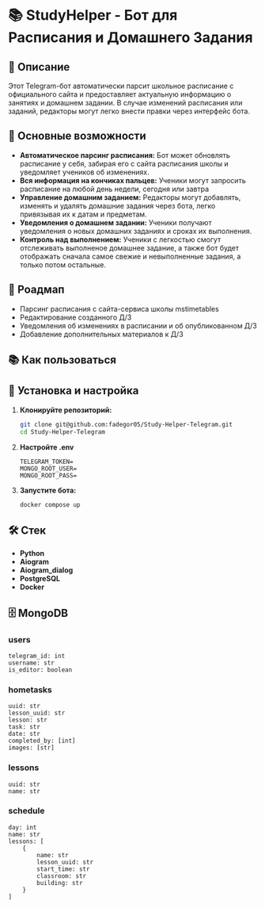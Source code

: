 # 📚 StudyHelper - Бот для Расписания и Домашнего Задания

## 📜 Описание

Этот Telegram-бот автоматически парсит школьное расписание с официального сайта и предоставляет актуальную информацию о занятиях и домашнем задании. В случае изменений расписания или заданий, редакторы могут легко внести правки через интерфейс бота.

## 🎯 Основные возможности

- **Автоматическое парсинг расписания:** Бот может обновлять расписание у себя, забирая его с сайта расписания школы и уведомляет учеников об изменениях.
- **Вся информация на кончиках пальцев:** Ученики могут запросить расписание на любой день недели, сегодня или завтра
- **Управление домашним заданием:** Редакторы могут добавлять, изменять и удалять домашние задания через бота, легко привязывая их к датам и предметам.
- **Уведомления о домашнем задании:** Ученики получают уведомления о новых домашних заданиях и сроках их выполнения.
- **Контроль над выполнением:** Ученики с легкостью смогут отслеживать выполненое домашнее задание, а также бот будет отображать сначала самое свежие и невыполненные задания, а только потом остальные.

## 🚚 Роадмап

- Парсинг расписания с сайта-сервиса школы mstimetables
- Редактирование созданного Д/З
- Уведомления об изменениях в расписании и об опубликованном Д/З
- Добавление дополнительных материалов к Д/З

## 📚 Как пользоваться

## 🚀 Установка и настройка

1. **Клонируйте репозиторий:**

   ```bash
   git clone git@github.com:fadegor05/Study-Helper-Telegram.git
   cd Study-Helper-Telegram
   ```

2. **Настройте .env**

   ```env
   TELEGRAM_TOKEN=
   MONGO_ROOT_USER=
   MONGO_ROOT_PASS=
   ```

3. **Запустите бота:**

   ```bash
   docker compose up
   ```

## 🛠 Стек

- **Python**
- **Aiogram**
- **Aiogram_dialog**
- **PostgreSQL**
- **Docker**

## 🗄️ MongoDB

### users

```
telegram_id: int
username: str
is_editor: boolean
```

### hometasks

```
uuid: str
lesson_uuid: str
lesson: str
task: str
date: str
completed_by: [int]
images: [str]
```

### lessons

```
uuid: str
name: str

```

### schedule

```
day: int
name: str
lessons: [
    {
        name: str
        lesson_uuid: str
        start_time: str
        classroom: str
        building: str
    }
]
```

